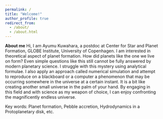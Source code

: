 ```yaml
---
permalink: /
title: "Welcome!"
author_profile: true
redirect_from: 
  - /about/
  - /about.html
---
```


**About me**
Hi, I am Ayumu Kuwahara, a postdoc at Center for Star and Planet Formation, GLOBE Institute, University of Copenhagen.
I am interested in theoretical aspect of planet formation. How did planets like the one we live on form?  Even simple questions like this still cannot be fully answered by modern planetary science. I struggle with this mystery using analytical formulae. I also apply an approach called numerical simulation and attempt to reproduce on a blackboard or a computer a phenomenon that may be occurring somewhere in the universe at a certain instant. It is a bit like creating another small universe in the palm of your hand. By engaging in this field and with science as my weapon of choice, I can enjoy confronting the magnificently endless universe.
 
Key words: Planet formation, Pebble accretion, Hydrodynamics in a Protoplanetary disk, etc.
